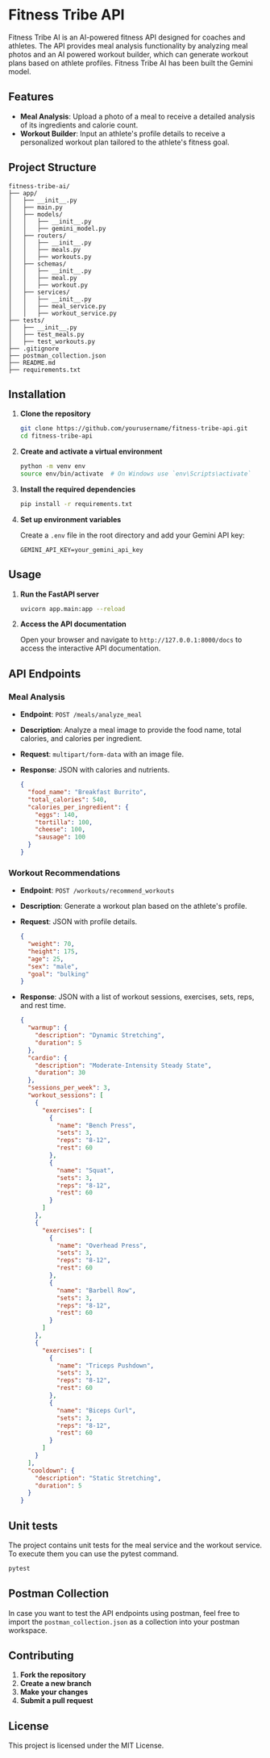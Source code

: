 # Fitness Tribe API

Fitness Tribe AI is an AI-powered fitness API designed for coaches and athletes. The API provides meal analysis functionality by analyzing meal photos and an AI powered workout builder, which can generate workout plans based on athlete profiles. Fitness Tribe AI has been built the Gemini model.

## Features

- **Meal Analysis**: Upload a photo of a meal to receive a detailed analysis of its ingredients and calorie count.
- **Workout Builder**: Input an athlete's profile details to receive a personalized workout plan tailored to the athlete's fitness goal.

## Project Structure

```
fitness-tribe-ai/
├── app/
│   ├── __init__.py
│   ├── main.py
│   ├── models/
│   │   ├── __init__.py
│   │   ├── gemini_model.py
│   ├── routers/
│   │   ├── __init__.py
│   │   ├── meals.py
│   │   ├── workouts.py
│   ├── schemas/
│   │   ├── __init__.py
│   │   ├── meal.py
│   │   ├── workout.py
│   ├── services/
│   │   ├── __init__.py
│   │   ├── meal_service.py
│   │   ├── workout_service.py
├── tests/
│   ├── __init__.py
│   ├── test_meals.py
│   ├── test_workouts.py
├── .gitignore
├── postman_collection.json
├── README.md
├── requirements.txt
```

## Installation

1. **Clone the repository**

   ```bash
   git clone https://github.com/yourusername/fitness-tribe-api.git
   cd fitness-tribe-api
   ```

2. **Create and activate a virtual environment**

   ```bash
   python -m venv env
   source env/bin/activate  # On Windows use `env\Scripts\activate`
   ```

3. **Install the required dependencies**

   ```bash
   pip install -r requirements.txt
   ```

4. **Set up environment variables**

   Create a `.env` file in the root directory and add your Gemini API key:

   ```dotenv
   GEMINI_API_KEY=your_gemini_api_key
   ```

## Usage

1. **Run the FastAPI server**

   ```bash
   uvicorn app.main:app --reload
   ```

2. **Access the API documentation**

   Open your browser and navigate to `http://127.0.0.1:8000/docs` to access the interactive API documentation.

## API Endpoints

### Meal Analysis

- **Endpoint**: `POST /meals/analyze_meal`
- **Description**: Analyze a meal image to provide the food name, total calories, and calories per ingredient.
- **Request**: `multipart/form-data` with an image file.
- **Response**: JSON with calories and nutrients.

  ```json
  {
    "food_name": "Breakfast Burrito",
    "total_calories": 540,
    "calories_per_ingredient": {
      "eggs": 140,
      "tortilla": 100,
      "cheese": 100,
      "sausage": 100
    }
  }
  ```

### Workout Recommendations

- **Endpoint**: `POST /workouts/recommend_workouts`
- **Description**: Generate a workout plan based on the athlete's profile.
- **Request**: JSON with profile details.

  ```json
  {
    "weight": 70,
    "height": 175,
    "age": 25,
    "sex": "male",
    "goal": "bulking"
  }
  ```

- **Response**: JSON with a list of workout sessions, exercises, sets, reps, and rest time.

  ```json
  {
    "warmup": {
      "description": "Dynamic Stretching",
      "duration": 5
    },
    "cardio": {
      "description": "Moderate-Intensity Steady State",
      "duration": 30
    },
    "sessions_per_week": 3,
    "workout_sessions": [
      {
        "exercises": [
          {
            "name": "Bench Press",
            "sets": 3,
            "reps": "8-12",
            "rest": 60
          },
          {
            "name": "Squat",
            "sets": 3,
            "reps": "8-12",
            "rest": 60
          }
        ]
      },
      {
        "exercises": [
          {
            "name": "Overhead Press",
            "sets": 3,
            "reps": "8-12",
            "rest": 60
          },
          {
            "name": "Barbell Row",
            "sets": 3,
            "reps": "8-12",
            "rest": 60
          }
        ]
      },
      {
        "exercises": [
          {
            "name": "Triceps Pushdown",
            "sets": 3,
            "reps": "8-12",
            "rest": 60
          },
          {
            "name": "Biceps Curl",
            "sets": 3,
            "reps": "8-12",
            "rest": 60
          }
        ]
      }
    ],
    "cooldown": {
      "description": "Static Stretching",
      "duration": 5
    }
  }
  ```

## Unit tests

The project contains unit tests for the meal service and the workout service. To execute them you can use the pytest command.

```bash
pytest
```

## Postman Collection

In case you want to test the API endpoints using postman, feel free to import the `postman_collection.json` as a collection into your postman workspace.

## Contributing

1. **Fork the repository**
2. **Create a new branch**
3. **Make your changes**
4. **Submit a pull request**

## License

This project is licensed under the MIT License.
